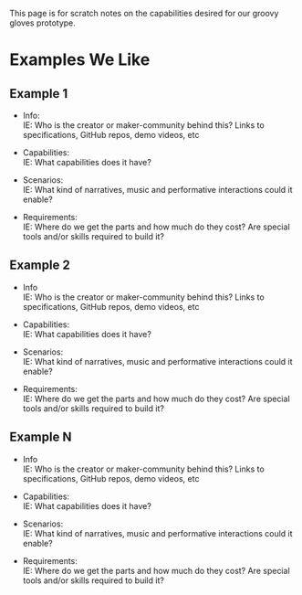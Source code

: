 This page is for scratch notes on the capabilities desired for our groovy gloves prototype.

# Examples We Like

## Example 1

* Info:    
IE: Who is the creator or maker-community behind this?  Links to specifications, GitHub repos, demo videos, etc

* Capabilities:     
IE: What capabilities does it have?  

* Scenarios:      
IE: What kind of narratives, music and performative interactions could it enable?

* Requirements:      
IE: Where do we get the parts and how much do they cost?  Are special tools and/or skills required to build it? 


## Example 2

* Info      
IE: Who is the creator or maker-community behind this?  Links to specifications, GitHub repos, demo videos, etc

* Capabilities:        
IE: What capabilities does it have?  

* Scenarios:      
IE: What kind of narratives, music and performative interactions could it enable?

* Requirements:       
IE: Where do we get the parts and how much do they cost?  Are special tools and/or skills required to build it? 


## Example N

* Info         
IE: Who is the creator or maker-community behind this?  Links to specifications, GitHub repos, demo videos, etc

* Capabilities:           
IE: What capabilities does it have?  

* Scenarios:         
IE: What kind of narratives, music and performative interactions could it enable?

* Requirements:      
IE: Where do we get the parts and how much do they cost?  Are special tools and/or skills required to build it? 
